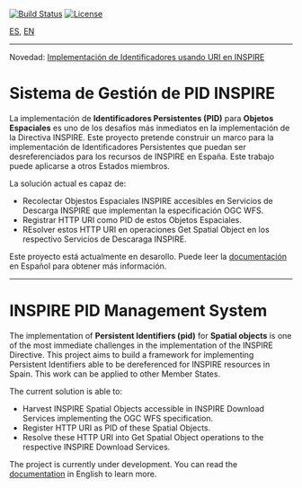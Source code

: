 [![Build Status](https://travis-ci.org/IAAA-Lab/pid-ms.png)](https://travis-ci.org/IAAA-Lab/pid-ms)
[![License](https://img.shields.io/badge/license-EUPL%201.2-blue.svg)](#LICENSE)

[ES](#sistema-de-gestión-de-pid-inspire), [EN](#inspire-pid-management-system) 

---

Novedad: [Implementación de Identificadores usando URI en INSPIRE](https://github.com/IAAA-Lab/pid-ms/wiki/Implementaci%C3%B3n-de-Identificadores-usando-URI-en-INSPIRE)

# Sistema de Gestión de PID INSPIRE

La implementación de **Identificadores Persistentes (PID)** para **Objetos Espaciales** es uno de los desafíos más inmediatos en la implementación de la Directiva INSPIRE.
Este proyecto pretende construir un marco para la implementación de Identificadores Persistentes que puedan ser desreferenciados para los recursos de INSPIRE en España. 
Este trabajo puede aplicarse a otros Estados miembros.

La solución actual es capaz de:
* Recolectar Objestos Espaciales INSPIRE accesibles en Servicios de Descarga INSPIRE que implementan la especificación OGC WFS.
* Registrar HTTP URI como PID de estos Objetos Espaciales.
* REsolver estos HTTP URI en operaciones Get Spatial Object en los respectivo Servicios de Descaraga INSPIRE.
 
Este proyecto está actualmente en desarollo. 
Puede leer la [documentación][] en Español para obtener más información.
 
[documentación]: README_es.md

---

# INSPIRE PID Management System

The implementation of **Persistent Identifiers (pid)** for **Spatial objects** is one of the most immediate challenges in the implementation of the INSPIRE Directive.
This project aims to build a framework for implementing Persistent Identifiers able to be dereferenced for INSPIRE resources in Spain.
This work can be applied to other Member States.

The current solution is able to:
* Harvest INSPIRE Spatial Objects accessible in INSPIRE Download Services implementing the OGC WFS specification.
* Register HTTP URI as PID of these Spatial Objects.
* Resolve these HTTP URI into Get Spatial Object operations to the respective INSPIRE Download Services.

The project is currently under development. 
You can read the [documentation][] in English to learn more. 

[documentation]: README_en.md

